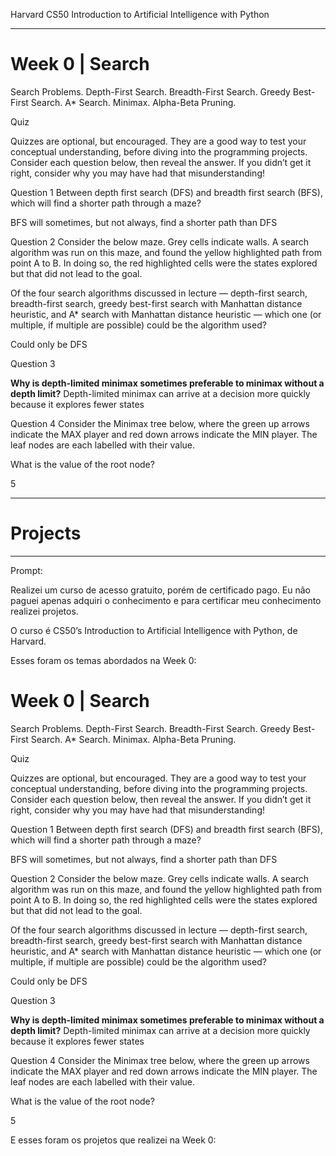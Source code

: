 Harvard CS50 Introduction to Artificial Intelligence with Python

---
# Week 0 | Search

Search Problems. Depth-First Search. Breadth-First Search. Greedy Best-First Search. A* Search. Minimax. Alpha-Beta Pruning.

Quiz

Quizzes are optional, but encouraged. They are a good way to test your conceptual understanding, before diving into the programming projects. Consider each question below, then reveal the answer. If you didn’t get it right, consider why you may have had that misunderstanding!

Question 1
Between depth first search (DFS) and breadth first search (BFS), which will find a shorter path through a maze?

BFS will sometimes, but not always, find a shorter path than DFS


Question 2
Consider the below maze. Grey cells indicate walls. A search algorithm was run on this maze, and found the yellow highlighted path from point A to B. In doing so, the red highlighted cells were the states explored but that did not lead to the goal.

Of the four search algorithms discussed in lecture — depth-first search, breadth-first search, greedy best-first search with Manhattan distance heuristic, and A* search with Manhattan distance heuristic — which one (or multiple, if multiple are possible) could be the algorithm used?

Could only be DFS

Question 3

**Why is depth-limited minimax sometimes preferable to minimax without a depth limit?**
Depth-limited minimax can arrive at a decision more quickly because it explores fewer states

Question 4
Consider the Minimax tree below, where the green up arrows indicate the MAX player and red down arrows indicate the MIN player. The leaf nodes are each labelled with their value.

What is the value of the root node?

5

---
# Projects



---
Prompt:

Realizei um curso de acesso gratuito, porém de certificado pago. Eu não paguei apenas adquiri o conhecimento e para certificar meu conhecimento realizei projetos.

O curso é CS50’s Introduction to Artificial Intelligence with Python, de Harvard.

Esses foram os temas abordados na Week 0:

# Week 0 | Search

Search Problems. Depth-First Search. Breadth-First Search. Greedy Best-First Search. A* Search. Minimax. Alpha-Beta Pruning.

Quiz

Quizzes are optional, but encouraged. They are a good way to test your conceptual understanding, before diving into the programming projects. Consider each question below, then reveal the answer. If you didn’t get it right, consider why you may have had that misunderstanding!

Question 1
Between depth first search (DFS) and breadth first search (BFS), which will find a shorter path through a maze?

BFS will sometimes, but not always, find a shorter path than DFS


Question 2
Consider the below maze. Grey cells indicate walls. A search algorithm was run on this maze, and found the yellow highlighted path from point A to B. In doing so, the red highlighted cells were the states explored but that did not lead to the goal.

Of the four search algorithms discussed in lecture — depth-first search, breadth-first search, greedy best-first search with Manhattan distance heuristic, and A* search with Manhattan distance heuristic — which one (or multiple, if multiple are possible) could be the algorithm used?

Could only be DFS

Question 3

**Why is depth-limited minimax sometimes preferable to minimax without a depth limit?**
Depth-limited minimax can arrive at a decision more quickly because it explores fewer states

Question 4
Consider the Minimax tree below, where the green up arrows indicate the MAX player and red down arrows indicate the MIN player. The leaf nodes are each labelled with their value.

What is the value of the root node?

5

E esses foram os projetos que realizei na Week 0:

